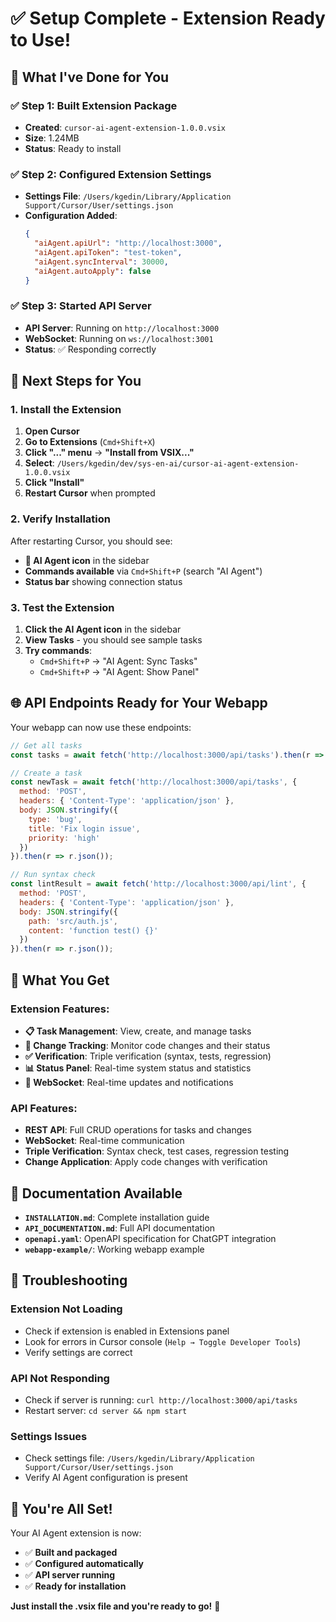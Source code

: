 # ✅ **Setup Complete - Extension Ready to Use!**

## **🎉 What I've Done for You**

### **✅ Step 1: Built Extension Package**
- **Created**: `cursor-ai-agent-extension-1.0.0.vsix`
- **Size**: 1.24MB
- **Status**: Ready to install

### **✅ Step 2: Configured Extension Settings**
- **Settings File**: `/Users/kgedin/Library/Application Support/Cursor/User/settings.json`
- **Configuration Added**:
  ```json
  {
    "aiAgent.apiUrl": "http://localhost:3000",
    "aiAgent.apiToken": "test-token",
    "aiAgent.syncInterval": 30000,
    "aiAgent.autoApply": false
  }
  ```

### **✅ Step 3: Started API Server**
- **API Server**: Running on `http://localhost:3000`
- **WebSocket**: Running on `ws://localhost:3001`
- **Status**: ✅ Responding correctly

## **🚀 Next Steps for You**

### **1. Install the Extension**
1. **Open Cursor**
2. **Go to Extensions** (`Cmd+Shift+X`)
3. **Click "..." menu** → **"Install from VSIX..."**
4. **Select**: `/Users/kgedin/dev/sys-en-ai/cursor-ai-agent-extension-1.0.0.vsix`
5. **Click "Install"**
6. **Restart Cursor** when prompted

### **2. Verify Installation**
After restarting Cursor, you should see:
- **🤖 AI Agent icon** in the sidebar
- **Commands available** via `Cmd+Shift+P` (search "AI Agent")
- **Status bar** showing connection status

### **3. Test the Extension**
1. **Click the AI Agent icon** in the sidebar
2. **View Tasks** - you should see sample tasks
3. **Try commands**:
   - `Cmd+Shift+P` → "AI Agent: Sync Tasks"
   - `Cmd+Shift+P` → "AI Agent: Show Panel"

## **🌐 API Endpoints Ready for Your Webapp**

Your webapp can now use these endpoints:

```javascript
// Get all tasks
const tasks = await fetch('http://localhost:3000/api/tasks').then(r => r.json());

// Create a task
const newTask = await fetch('http://localhost:3000/api/tasks', {
  method: 'POST',
  headers: { 'Content-Type': 'application/json' },
  body: JSON.stringify({
    type: 'bug',
    title: 'Fix login issue',
    priority: 'high'
  })
}).then(r => r.json());

// Run syntax check
const lintResult = await fetch('http://localhost:3000/api/lint', {
  method: 'POST',
  headers: { 'Content-Type': 'application/json' },
  body: JSON.stringify({
    path: 'src/auth.js',
    content: 'function test() {}'
  })
}).then(r => r.json());
```

## **🎯 What You Get**

### **Extension Features:**
- **📋 Task Management**: View, create, and manage tasks
- **🔄 Change Tracking**: Monitor code changes and their status
- **✅ Verification**: Triple verification (syntax, tests, regression)
- **📊 Status Panel**: Real-time system status and statistics
- **🔗 WebSocket**: Real-time updates and notifications

### **API Features:**
- **REST API**: Full CRUD operations for tasks and changes
- **WebSocket**: Real-time communication
- **Triple Verification**: Syntax check, test cases, regression testing
- **Change Application**: Apply code changes with verification

## **📖 Documentation Available**

- **`INSTALLATION.md`**: Complete installation guide
- **`API_DOCUMENTATION.md`**: Full API documentation
- **`openapi.yaml`**: OpenAPI specification for ChatGPT integration
- **`webapp-example/`**: Working webapp example

## **🚨 Troubleshooting**

### **Extension Not Loading**
- Check if extension is enabled in Extensions panel
- Look for errors in Cursor console (`Help → Toggle Developer Tools`)
- Verify settings are correct

### **API Not Responding**
- Check if server is running: `curl http://localhost:3000/api/tasks`
- Restart server: `cd server && npm start`

### **Settings Issues**
- Check settings file: `/Users/kgedin/Library/Application Support/Cursor/User/settings.json`
- Verify AI Agent configuration is present

## **🎉 You're All Set!**

Your AI Agent extension is now:
- ✅ **Built and packaged**
- ✅ **Configured automatically**
- ✅ **API server running**
- ✅ **Ready for installation**

**Just install the .vsix file and you're ready to go!** 🚀 